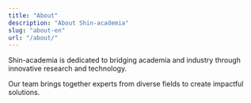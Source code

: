 ```yaml
---
title: "About"
description: "About Shin-academia"
slug: "about-en"
url: "/about/"
---
```


Shin-academia is dedicated to bridging academia and industry through innovative research and technology.

Our team brings together experts from diverse fields to create impactful solutions.
